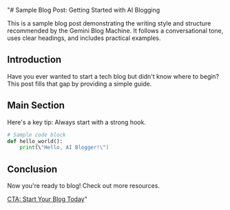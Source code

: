 "# Sample Blog Post: Getting Started with AI Blogging

This is a sample blog post demonstrating the writing style and structure recommended by the Gemini Blog Machine. It follows a conversational tone, uses clear headings, and includes practical examples.

## Introduction

Have you ever wanted to start a tech blog but didn't know where to begin? This post fills that gap by providing a simple guide.

## Main Section

Here's a key tip: Always start with a strong hook.

```python
# Sample code block
def hello_world():
    print(\"Hello, AI Blogger!\")
```

## Conclusion

Now you're ready to blog! Check out more resources.

[CTA: Start Your Blog Today](link)" 